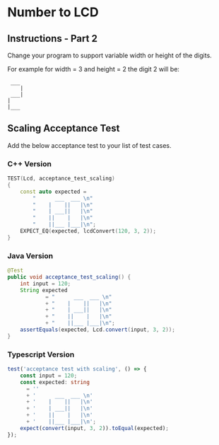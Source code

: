 # Number to LCD

## Instructions - Part 2

Change your program to support variable width or height of the digits.

For example for width = 3 and height = 2 the digit 2 will be:

```
 ___
    |
 ___|
|
|___
```

## Scaling Acceptance Test

Add the below acceptance test to your list of test cases.

### C++ Version

```cpp
TEST(Lcd, acceptance_test_scaling)
{
    const auto expected =
        "      ___  ___ \n"
        "    |    ||   |\n"
        "    | ___||   |\n"
        "    ||    |   |\n"
        "    ||___ |___|\n";
    EXPECT_EQ(expected, lcdConvert(120, 3, 2));
}
```

### Java Version

```java
@Test
public void acceptance_test_scaling() {
    int input = 120;
    String expected
            = "      ___  ___ \n"
            + "    |    ||   |\n"
            + "    | ___||   |\n"
            + "    ||    |   |\n"
            + "    ||___ |___|\n";
    assertEquals(expected, Lcd.convert(input, 3, 2));
}
```

### Typescript Version

```typescript
test('acceptance test with scaling', () => {
    const input = 120;
    const expected: string
      = ''
      + '      ___  ___ \n'
      + '    |    ||   |\n'
      + '    | ___||   |\n'
      + '    ||    |   |\n'
      + '    ||___ |___|\n';
    expect(convert(input, 3, 2)).toEqual(expected);
});
```
